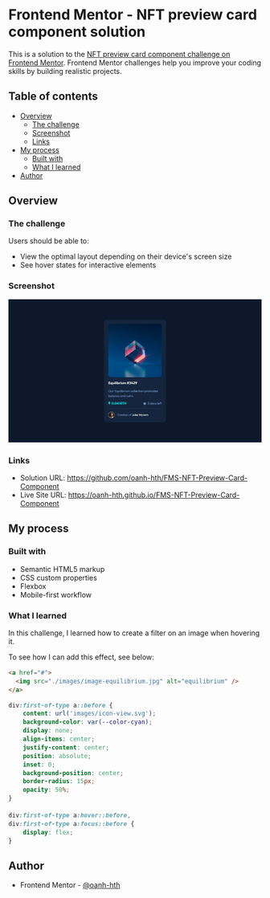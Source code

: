 # Frontend Mentor - NFT preview card component solution

This is a solution to the [NFT preview card component challenge on Frontend Mentor](https://www.frontendmentor.io/challenges/nft-preview-card-component-SbdUL_w0U). Frontend Mentor challenges help you improve your coding skills by building realistic projects. 

## Table of contents

- [Overview](#overview)
  - [The challenge](#the-challenge)
  - [Screenshot](#screenshot)
  - [Links](#links)
- [My process](#my-process)
  - [Built with](#built-with)
  - [What I learned](#what-i-learned)
- [Author](#author)

## Overview

### The challenge

Users should be able to:

- View the optimal layout depending on their device's screen size
- See hover states for interactive elements

### Screenshot

![](./Screenshot.png)

### Links

- Solution URL: https://github.com/oanh-hth/FMS-NFT-Preview-Card-Component
- Live Site URL: https://oanh-hth.github.io/FMS-NFT-Preview-Card-Component
## My process

### Built with

- Semantic HTML5 markup
- CSS custom properties
- Flexbox
- Mobile-first workflow

### What I learned

In this challenge, I learned how to create a filter on an image when hovering it.

To see how I can add this effect, see below:

```html
<a href="#">
  <img src="./images/image-equilibrium.jpg" alt="equilibrium" />
</a>
```
```css
div:first-of-type a::before {
    content: url('images/icon-view.svg');
    background-color: var(--color-cyan);
    display: none;
    align-items: center;
    justify-content: center;
    position: absolute;
    inset: 0;
    background-position: center;
    border-radius: 15px;
    opacity: 50%;
}

div:first-of-type a:hover::before,
div:first-of-type a:focus::before {
    display: flex;
}
```

## Author

- Frontend Mentor - [@oanh-hth](https://www.frontendmentor.io/profile/oanh-hth)


